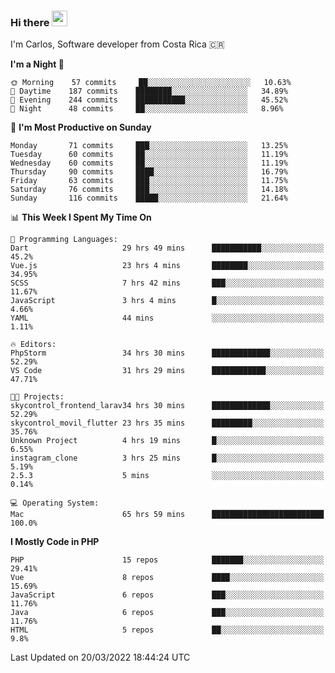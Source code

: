 ### Hi there <img src="https://media.giphy.com/media/hvRJCLFzcasrR4ia7z/giphy.gif" width="25px">

I'm Carlos, Software developer from Costa Rica 🇨🇷

<!--START_SECTION:waka-->
**I'm a Night 🦉** 

```text
🌞 Morning    57 commits     ██░░░░░░░░░░░░░░░░░░░░░░░   10.63% 
🌆 Daytime    187 commits    ████████░░░░░░░░░░░░░░░░░   34.89% 
🌃 Evening    244 commits    ███████████░░░░░░░░░░░░░░   45.52% 
🌙 Night      48 commits     ██░░░░░░░░░░░░░░░░░░░░░░░   8.96%

```
📅 **I'm Most Productive on Sunday** 

```text
Monday       71 commits     ███░░░░░░░░░░░░░░░░░░░░░░   13.25% 
Tuesday      60 commits     ██░░░░░░░░░░░░░░░░░░░░░░░   11.19% 
Wednesday    60 commits     ██░░░░░░░░░░░░░░░░░░░░░░░   11.19% 
Thursday     90 commits     ████░░░░░░░░░░░░░░░░░░░░░   16.79% 
Friday       63 commits     ███░░░░░░░░░░░░░░░░░░░░░░   11.75% 
Saturday     76 commits     ███░░░░░░░░░░░░░░░░░░░░░░   14.18% 
Sunday       116 commits    █████░░░░░░░░░░░░░░░░░░░░   21.64%

```


📊 **This Week I Spent My Time On** 

```text
💬 Programming Languages: 
Dart                     29 hrs 49 mins      ███████████░░░░░░░░░░░░░░   45.2% 
Vue.js                   23 hrs 4 mins       ████████░░░░░░░░░░░░░░░░░   34.95% 
SCSS                     7 hrs 42 mins       ███░░░░░░░░░░░░░░░░░░░░░░   11.67% 
JavaScript               3 hrs 4 mins        █░░░░░░░░░░░░░░░░░░░░░░░░   4.66% 
YAML                     44 mins             ░░░░░░░░░░░░░░░░░░░░░░░░░   1.11%

🔥 Editors: 
PhpStorm                 34 hrs 30 mins      █████████████░░░░░░░░░░░░   52.29% 
VS Code                  31 hrs 29 mins      ████████████░░░░░░░░░░░░░   47.71%

🐱‍💻 Projects: 
skycontrol_frontend_larav34 hrs 30 mins      █████████████░░░░░░░░░░░░   52.29% 
skycontrol_movil_flutter 23 hrs 35 mins      █████████░░░░░░░░░░░░░░░░   35.76% 
Unknown Project          4 hrs 19 mins       █░░░░░░░░░░░░░░░░░░░░░░░░   6.55% 
instagram_clone          3 hrs 25 mins       █░░░░░░░░░░░░░░░░░░░░░░░░   5.19% 
2.5.3                    5 mins              ░░░░░░░░░░░░░░░░░░░░░░░░░   0.14%

💻 Operating System: 
Mac                      65 hrs 59 mins      █████████████████████████   100.0%

```

**I Mostly Code in PHP** 

```text
PHP                      15 repos            ███████░░░░░░░░░░░░░░░░░░   29.41% 
Vue                      8 repos             ████░░░░░░░░░░░░░░░░░░░░░   15.69% 
JavaScript               6 repos             ███░░░░░░░░░░░░░░░░░░░░░░   11.76% 
Java                     6 repos             ███░░░░░░░░░░░░░░░░░░░░░░   11.76% 
HTML                     5 repos             ██░░░░░░░░░░░░░░░░░░░░░░░   9.8%

```



 Last Updated on 20/03/2022 18:44:24 UTC
<!--END_SECTION:waka-->
